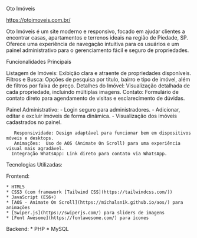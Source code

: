 
Oto Imóveis

https://otoimoveis.com.br/


Oto Imóveis é um site moderno e responsivo, focado em ajudar clientes a encontrar casas, apartamentos e terrenos ideais na região de Piedade, SP. Oferece uma experiência de navegação intuitiva para os usuários e um painel administrativo para o gerenciamento fácil e seguro de propriedades.


Funcionalidades Principais

Listagem de Imóveis: Exibição clara e atraente de propriedades disponíveis.
Filtros e Busca: Opções de pesquisa por título, bairro e tipo de imóvel, além de filtros por faixa de preço.
Detalhes do Imóvel: Visualização detalhada de cada propriedade, incluindo múltiplas imagens.
Contato: Formulário de contato direto para agendamento de visitas e esclarecimento de dúvidas.

Painel Administrativo:
     - Login seguro para administradores.
     -  Adicionar, editar e excluir imóveis de forma dinâmica.
     -  Visualização dos imóveis cadastrados no painel.
      
       Responsividade: Design adaptável para funcionar bem em dispositivos móveis e desktops.
       Animações:  Uso de AOS (Animate On Scroll) para uma experiência visual mais agradável.
      Integração WhatsApp: Link direto para contato via WhatsApp.

 Tecnologias Utilizadas:

   Frontend:
   
    * HTML5
    * CSS3 (com framework [Tailwind CSS](https://tailwindcss.com/))
    * JavaScript (ES6+)
    * [AOS - Animate On Scroll](https://michalsnik.github.io/aos/) para animações
    * [Swiper.js](https://swiperjs.com/) para sliders de imagens
    * [Font Awesome](https://fontawesome.com/) para ícones


   Backend:
    * PHP 
    * MySQL 

